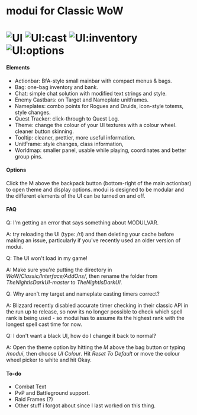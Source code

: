 modui for Classic WoW
======
![UI](https://i.imgur.com/WNCe8em.png)
![UI:cast](https://i.imgur.com/34BJX0D.png)
![UI:inventory](https://i.imgur.com/YPoAaqG.jpg)
![UI:options](https://i.imgur.com/e3VtOsZ.png)
======

#### Elements ####
- Actionbar: BfA-style small mainbar with compact menus & bags.
- Bag: one-bag inventory and bank.
- Chat: simple chat solution with modified text strings and style.
- Enemy Castbars: on Target and Nameplate unitframes.
- Nameplates: combo points for Rogues and Druids, icon-style totems, style changes.
- Quest Tracker: click-through to Quest Log.
- Theme: change the colour of your UI textures with a colour wheel. cleaner button skinning.
- Tooltip: cleaner, prettier, more useful information.
- UnitFrame: style changes, class information,
- Worldmap: smaller panel, usable while playing, coordinates and better group pins.


#### Options ####
Click the M above the backpack button (bottom-right of the main actionbar) to open theme and display options. modui is designed to be modular and the different elements of the UI can be turned on and off.

#### FAQ ####
Q: I'm getting an error that says something about MODUI_VAR.

A: try reloading the UI (type: _/rl_) and then deleting your cache before making an issue, particularly if you've recently used an older version of modui.



Q: The UI won't load in my game!

A: Make sure you're putting the directory in _WoW/Classic/Interface/AddOns/_, then rename the folder from *TheNightIsDarkUI-master* to *TheNightIsDarkUI*.



Q: Why aren't my target and nameplate casting timers correct?

A: Blizzard recently disabled accurate timer checking in their classic API in the run up to release, so now its no longer possible to check which spell rank is being used - so modui has to assume its the highest rank with the longest spell cast time for now.



Q: I don't want a black UI, how do I change it back to normal?

A: Open the theme option by hitting the *M* above the bag button or typing _/modui_, then choose *UI Colour*. Hit *Reset To Default* or move the colour wheel picker to white and hit Okay.

#### To-do ####
- Combat Text
- PvP and Battleground support.
- Raid Frames (?)
- Other stuff i forgot about since I last worked on this thing.
